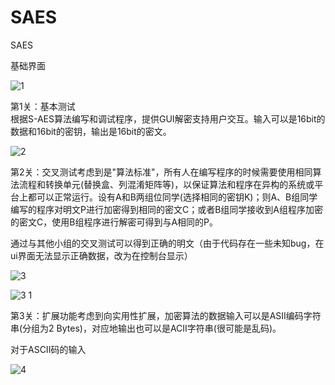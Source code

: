 # SAES
SAES

基础界面

![1](https://github.com/HJJ333ok/SAES/assets/129488158/63f39a78-0578-4916-b875-a2ff04fca2e4)


 第1关：基本测试       
 根据S-AES算法编写和调试程序，提供GUI解密支持用户交互。输入可以是16bit的数据和16bit的密钥，输出是16bit的密文。
 
![2](https://github.com/HJJ333ok/SAES/assets/129488158/c60010fa-baea-4bc6-b3cf-4e320289d65d)

 第2关：交叉测试考虑到是"算法标准"，所有人在编写程序的时候需要使用相同算法流程和转换单元(替换盒、列混淆矩阵等)，以保证算法和程序在异构的系统或平台上都可以正常运行。设有A和B两组位同学(选择相同的密钥K)；则A、B组同学编写的程序对明文P进行加密得到相同的密文C；或者B组同学接收到A组程序加密的密文C，使用B组程序进行解密可得到与A相同的P。

通过与其他小组的交叉测试可以得到正确的明文（由于代码存在一些未知bug，在ui界面无法显示正确数据，改为在控制台显示）

![3](https://github.com/HJJ333ok/SAES/assets/129488158/c6e74fe0-ce27-4b3c-8232-6a6500bbbff6)

![3 1](https://github.com/HJJ333ok/SAES/assets/129488158/628e0621-b456-4519-8443-53f8d6d4cc19)

第3关：扩展功能考虑到向实用性扩展，加密算法的数据输入可以是ASII编码字符串(分组为2 Bytes)，对应地输出也可以是ACII字符串(很可能是乱码)。

对于ASCII码的输入

![4](https://github.com/HJJ333ok/SAES/assets/129488158/ae7d7103-1062-4e1d-a5d2-27744defc5f9)
